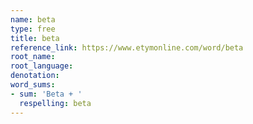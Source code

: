 ```yaml
---
name: beta
type: free
title: beta
reference_link: https://www.etymonline.com/word/beta
root_name: 
root_language: 
denotation: 
word_sums:
- sum: 'Beta + '
  respelling: beta
---
```

